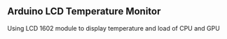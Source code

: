 ## Arduino LCD Temperature Monitor
Using LCD 1602 module to display temperature and load of CPU and GPU
